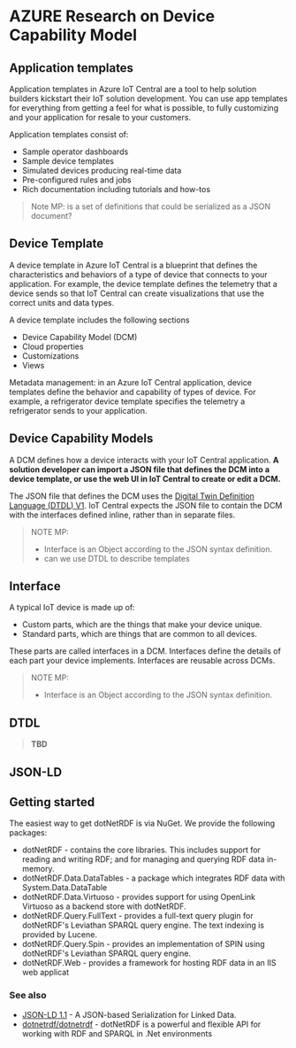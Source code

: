 # AZURE Research on Device Capability Model

## Application templates

Application templates in Azure IoT Central are a tool to help solution builders kickstart their IoT solution development. You can use app templates for everything from getting a feel for what is possible, to fully customizing and your application for resale to your customers.

Application templates consist of:

- Sample operator dashboards
- Sample device templates
- Simulated devices producing real-time data
- Pre-configured rules and jobs
- Rich documentation including tutorials and how-tos

> Note MP: is a set of definitions that could be serialized as a JSON document?

## Device Template

A device template in Azure IoT Central is a blueprint that defines the characteristics and behaviors of a type of device that connects to your application. For example, the device template defines the telemetry that a device sends so that IoT Central can create visualizations that use the correct units and data types.

A device template includes the following sections

- Device Capability Model (DCM)
- Cloud properties
- Customizations
- Views

Metadata management: in an Azure IoT Central application, device templates define the behavior and capability of types of device. For example, a refrigerator device template specifies the telemetry a refrigerator sends to your application.

## Device Capability Models

A DCM defines how a device interacts with your IoT Central application. **A solution developer can import a JSON file that defines the DCM into a device template, or use the web UI in IoT Central to create or edit a DCM.**

The JSON file that defines the DCM uses the [Digital Twin Definition Language (DTDL) V1](https://github.com/Azure/opendigitaltwins-dtdl/tree/master/DTDL). IoT Central expects the
JSON file to contain the DCM with the interfaces defined inline, rather than in separate files.

> NOTE MP:
>
>- Interface is an Object according to the JSON syntax definition.
>- can we use DTDL to describe templates
>

## Interface

A typical IoT device is made up of:

- Custom parts, which are the things that make your device unique.
- Standard parts, which are things that are common to all devices.

These parts are called interfaces in a DCM. Interfaces define the details of each part your device implements. Interfaces are reusable across DCMs.

> NOTE MP:
>
>- Interface is an Object according to the JSON syntax definition.

## DTDL

> **TBD**

## JSON-LD

## Getting started

The easiest way to get dotNetRDF is via NuGet. We provide the following packages:

- dotNetRDF - contains the core libraries. This includes support for reading and writing RDF; and for managing and querying RDF data in-memory.
- dotNetRDF.Data.DataTables - a package which integrates RDF data with System.Data.DataTable
- dotNetRDF.Data.Virtuoso - provides support for using OpenLink Virtuoso as a backend store with dotNetRDF.
- dotNetRDF.Query.FullText - provides a full-text query plugin for dotNetRDF's Leviathan SPARQL query engine. The text indexing is provided by Lucene.
- dotNetRDF.Query.Spin - provides an implementation of SPIN using dotNetRDF's Leviathan SPARQL query engine.
- dotNetRDF.Web - provides a framework for hosting RDF data in an IIS web applicat

### See also

- [JSON-LD 1.1](https://www.w3.org/TR/json-ld11/) - A JSON-based Serialization for Linked Data.
- [dotnetrdf/dotnetrdf](https://github.com/dotnetrdf/dotnetrdf#welcome) - dotNetRDF is a powerful and flexible API for working with RDF and SPARQL in .Net environments
